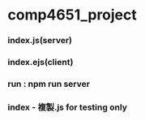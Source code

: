 # comp4651_project

### index.js(server)
	
### index.ejs(client)

### run : npm run server

### index - 複製.js for testing only